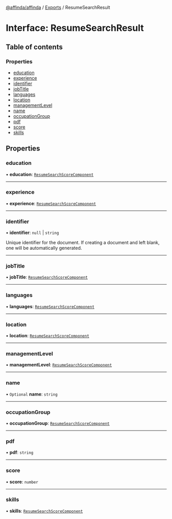 [@affinda/affinda](../README.md) / [Exports](../modules.md) / ResumeSearchResult

# Interface: ResumeSearchResult

## Table of contents

### Properties

- [education](ResumeSearchResult.md#education)
- [experience](ResumeSearchResult.md#experience)
- [identifier](ResumeSearchResult.md#identifier)
- [jobTitle](ResumeSearchResult.md#jobtitle)
- [languages](ResumeSearchResult.md#languages)
- [location](ResumeSearchResult.md#location)
- [managementLevel](ResumeSearchResult.md#managementlevel)
- [name](ResumeSearchResult.md#name)
- [occupationGroup](ResumeSearchResult.md#occupationgroup)
- [pdf](ResumeSearchResult.md#pdf)
- [score](ResumeSearchResult.md#score)
- [skills](ResumeSearchResult.md#skills)

## Properties

### education

• **education**: [`ResumeSearchScoreComponent`](ResumeSearchScoreComponent.md)

___

### experience

• **experience**: [`ResumeSearchScoreComponent`](ResumeSearchScoreComponent.md)

___

### identifier

• **identifier**: ``null`` \| `string`

Unique identifier for the document. If creating a document and left blank, one will be automatically generated.

___

### jobTitle

• **jobTitle**: [`ResumeSearchScoreComponent`](ResumeSearchScoreComponent.md)

___

### languages

• **languages**: [`ResumeSearchScoreComponent`](ResumeSearchScoreComponent.md)

___

### location

• **location**: [`ResumeSearchScoreComponent`](ResumeSearchScoreComponent.md)

___

### managementLevel

• **managementLevel**: [`ResumeSearchScoreComponent`](ResumeSearchScoreComponent.md)

___

### name

• `Optional` **name**: `string`

___

### occupationGroup

• **occupationGroup**: [`ResumeSearchScoreComponent`](ResumeSearchScoreComponent.md)

___

### pdf

• **pdf**: `string`

___

### score

• **score**: `number`

___

### skills

• **skills**: [`ResumeSearchScoreComponent`](ResumeSearchScoreComponent.md)
